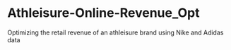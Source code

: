 # Athleisure-Online-Revenue_Opt
Optimizing the retail revenue of an athleisure brand using Nike and Adidas data
